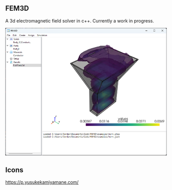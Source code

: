 ## FEM3D
A 3d electromagnetic field solver in c++. Currently a work in progress.

<img src='examples/photos/ui.png' >


## Icons
https://p.yusukekamiyamane.com/
